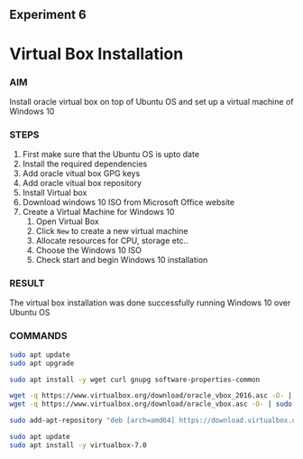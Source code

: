 ## Experiment 6

#  Virtual Box Installation

### AIM

Install oracle virtual box on top of Ubuntu OS and set up a virtual machine of Windows 10

### STEPS


1. First make  sure that the Ubuntu OS is upto date
2. Install the required dependencies
3. Add oracle vitual box GPG keys
4. Add oracle vitual box repository
5. Install Virtual box
6. Download windows 10 ISO from Microsoft Office website
7. Create a Virtual Machine for Windows 10
    1. Open Virtual Box
    2. Click `New` to create a new virtual machine
    3. Allocate resources for CPU, storage etc..
    4. Choose the Windows 10 ISO
    5. Check start and begin Windows 10  installation


### RESULT

The virtual box installation was done successfully running Windows 10 over Ubuntu OS

### COMMANDS

```bash
sudo apt update
sudo apt upgrade
```

```bash
sudo apt install -y wget curl gnupg software-properties-common
```

```bash
wget -q https://www.virtualbox.org/download/oracle_vbox_2016.asc -O- | sudo apt-key add -
wget -q https://www.virtualbox.org/download/oracle_vbox.asc -O- | sudo apt-key add -
```

```bash
sudo add-apt-repository "deb [arch=amd64] https://download.virtualbox.org/virtualbox/debian $(lsb_release -cs) contrib"
```

```bash
sudo apt update
sudo apt install -y virtualbox-7.0
```